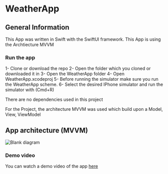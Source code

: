 # WeatherApp

## General Information

This App was written in Swift with the SwiftUI framework. 
This App is using the Archtiecture MVVM

### Run the app
1- Clone or download the repo
2- Open the folder which you cloned or downloaded it in
3- Open the WeatherApp folder
4- Open WeatherApp.xcodeproj
5- Before running the simulator make sure you run the WeatherApp scheme. 
6- Select the desired IPhone simulator and run the simulator with (Cmd+R)  

There are no dependencies used in this project

For the Project, the architecture MVVM was used which build upon a Model, View, ViewModel

## App architecture (MVVM)
![Blank diagram](https://user-images.githubusercontent.com/71644512/116561431-98971900-a902-11eb-9d1d-63b5f1e115b4.png)

### Demo video
You can watch a demo video of the app [here](https://www.youtube.com/watch?v=BO9DabZmrTA)
